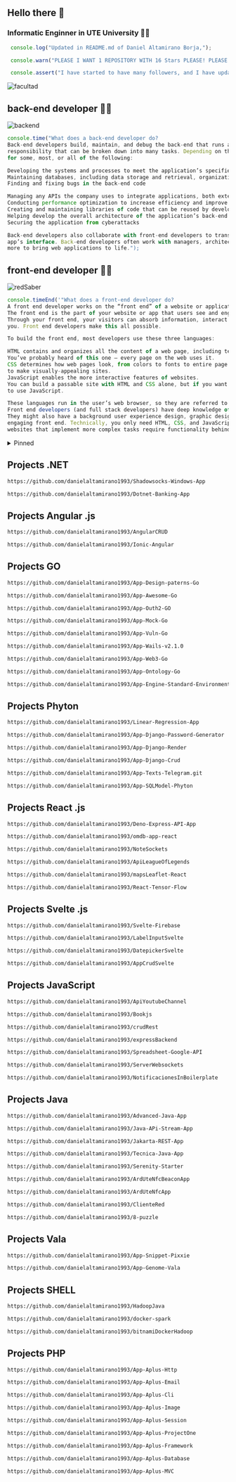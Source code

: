 ## Hello there 👋

### Informatic Enginner in UTE University 👨‍🎓


```javascript
 console.log("Updated in README.md of Daniel Altamirano Borja,");
```

```javascript
 console.warn("PLEASE I WANT 1 REPOSITORY WITH 16 Stars PLEASE! PLEASE!");
```

```javascript
 console.assert("I have started to have many followers, and I have updated access links to projects of interest...");
```

![facultad](https://user-images.githubusercontent.com/64813513/167026268-16c60b86-b014-4dd8-b900-6090699abd26.png)

## back-end developer 👨‍💻
![backend](https://user-images.githubusercontent.com/64813513/167021686-b09b7051-45ef-4d2a-9863-db926ed3cf03.gif)
```javascript
console.time("What does a back-end developer do?
Back-end developers build, maintain, and debug the back-end that runs an application. As you might imagine, this is a large 
responsibility that can be broken down into many tasks. Depending on the company, a back-end developer will be responsible
for some, most, or all of the following:

Developing the systems and processes to meet the application’s specified requirements
Maintaining databases, including data storage and retrieval, organization, backups, and security
Finding and fixing bugs in the back-end code

Managing any APIs the company uses to integrate applications, both externally and internally
Conducting performance optimization to increase efficiency and improve the user experience
Creating and maintaining libraries of code that can be reused by developers across the organization
Helping develop the overall architecture of the application’s back-end
Securing the application from cyberattacks

Back-end developers also collaborate with front-end developers to translate their functions to user-facing content in the 
app’s interface. Back-end developers often work with managers, architects, designers, researchers, IT security, and many 
more to bring web applications to life.");
```

## front-end developer 👨‍💻

![redSaber](https://user-images.githubusercontent.com/64813513/166987258-b4c6acc4-9944-490b-887b-79cca971513c.gif)
~~~javascript
console.timeEnd('"What does a front-end developer do?
A front end developer works on the “front end” of a website or application.
The front end is the part of your website or app that users see and engage with.
Through your front end, your visitors can absorb information, interact with page elements, and submit their information to
you. Front end developers make this all possible.

To build the front end, most developers use these three languages:

HTML contains and organizes all the content of a web page, including text, images, links, buttons, and a lot more.
You’ve probably heard of this one — every page on the web uses it.
CSS determines how web pages look, from colors to fonts to entire page layouts. CSS interacts closely with HTML
to make visually-appealing sites.
JavaScript enables the more interactive features of websites.
You can build a passable site with HTML and CSS alone, but if you want to add anything beyond static content, you’ll need
to use JavaScript.

These languages run in the user’s web browser, so they are referred to as “client-side” languages.
Front end developers (and full stack developers) have deep knowledge of these.
They might also have a background user experience design, graphic design, and/or other specialties that support an
engaging front end. Technically, you only need HTML, CSS, and JavaScript to make a basic functional website. However,
websites that implement more complex tasks require functionality behind the scenes.');
~~~

<details><summary>Pinned</summary>

- ```Repositories```
- ```Language```
- ```Select one```</details>

## Projects .NET

```html
https://github.com/danielaltamirano1993/Shadowsocks-Windows-App
```

```html
https://github.com/danielaltamirano1993/Dotnet-Banking-App
```

## Projects Angular .js

```html
https://github.com/danielaltamirano1993/AngularCRUD
```

```html
https://github.com/danielaltamirano1993/Ionic-Angular
```

## Projects GO

```html
https://github.com/danielaltamirano1993/App-Design-paterns-Go
```

```html
https://github.com/danielaltamirano1993/App-Awesome-Go
```

```html
https://github.com/danielaltamirano1993/App-Outh2-GO
```

```html
https://github.com/danielaltamirano1993/App-Mock-Go
```

```html
https://github.com/danielaltamirano1993/App-Vuln-Go
```

```html
https://github.com/danielaltamirano1993/App-Wails-v2.1.0
```

```html
https://github.com/danielaltamirano1993/App-Web3-Go
```

```html
https://github.com/danielaltamirano1993/App-Ontology-Go
```

```html
https://github.com/danielaltamirano1993/App-Engine-Standard-Environment
```

## Projects Phyton

```html
https://github.com/danielaltamirano1993/Linear-Regression-App
```

```html
https://github.com/danielaltamirano1993/App-Django-Password-Generator
```

```html
https://github.com/danielaltamirano1993/App-Django-Render
```

```html
https://github.com/danielaltamirano1993/App-Django-Crud
```

```html
https://github.com/danielaltamirano1993/App-Texts-Telegram.git
```

```html
https://github.com/danielaltamirano1993/App-SQLModel-Phyton
```

## Projects React .js

```html
https://github.com/danielaltamirano1993/Deno-Express-API-App
```

```html
https://github.com/danielaltamirano1993/omdb-app-react
```

```html
https://github.com/danielaltamirano1993/NoteSockets
```

```html
https://github.com/danielaltamirano1993/ApiLeagueOfLegends
```

```html
https://github.com/danielaltamirano1993/mapsLeaflet-React
```

```html
https://github.com/danielaltamirano1993/React-Tensor-Flow
```

## Projects Svelte .js

```html
https://github.com/danielaltamirano1993/Svelte-Firebase
```

```html
https://github.com/danielaltamirano1993/LabelInputSvelte
```

```html
https://github.com/danielaltamirano1993/DatepickerSvelte
```

```html
https://github.com/danielaltamirano1993/AppCrudSvelte
```

## Projects JavaScript

```html
https://github.com/danielaltamirano1993/ApiYoutubeChannel
```

```html
https://github.com/danielaltamirano1993/Bookjs
```

```html
https://github.com/danielaltamirano1993/crudRest
```

```html
https://github.com/danielaltamirano1993/expressBackend
```

```html
https://github.com/danielaltamirano1993/Spreadsheet-Google-API
```

```html
https://github.com/danielaltamirano1993/ServerWebsockets
```

```html
https://github.com/danielaltamirano1993/NotificacionesInBoilerplate
```

## Projects Java

```html
https://github.com/danielaltamirano1993/Advanced-Java-App
```

```html
https://github.com/danielaltamirano1993/Java-APi-Stream-App
```

```html
https://github.com/danielaltamirano1993/Jakarta-REST-App
```

```html
https://github.com/danielaltamirano1993/Tecnica-Java-App
```

```html
https://github.com/danielaltamirano1993/Serenity-Starter
```

```html
https://github.com/danielaltamirano1993/ArdUteNfcBeaconApp
```

```html
https://github.com/danielaltamirano1993/ArdUteNfcApp
```

```html
https://github.com/danielaltamirano1993/ClienteRed
```

```html
https://github.com/danielaltamirano1993/8-puzzle
```

## Projects Vala

```html
https://github.com/danielaltamirano1993/App-Snippet-Pixxie
```

```html
https://github.com/danielaltamirano1993/App-Genome-Vala
```

## Projects SHELL

```html
https://github.com/danielaltamirano1993/HadoopJava
```

```html
https://github.com/danielaltamirano1993/docker-spark
```

```html
https://github.com/danielaltamirano1993/bitnamiDockerHadoop
```

## Projects PHP

```html
https://github.com/danielaltamirano1993/App-Aplus-Http
```

```html
https://github.com/danielaltamirano1993/App-Aplus-Email
```

```html
https://github.com/danielaltamirano1993/App-Aplus-Cli
```

```html
https://github.com/danielaltamirano1993/App-Aplus-Image
```

```html
https://github.com/danielaltamirano1993/App-Aplus-Session
```

```html
https://github.com/danielaltamirano1993/App-Aplus-ProjectOne
```

```html
https://github.com/danielaltamirano1993/App-Aplus-Framework
```

```html
https://github.com/danielaltamirano1993/App-Aplus-Database
```

```html
https://github.com/danielaltamirano1993/App-Aplus-MVC
```
